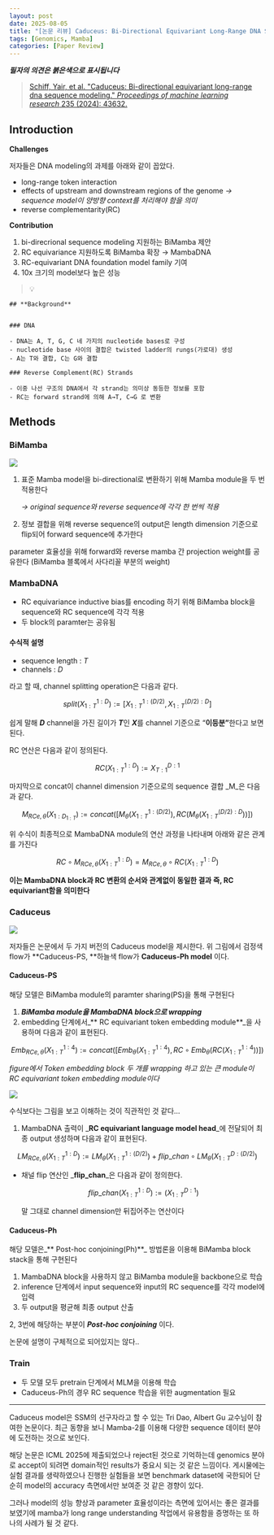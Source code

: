 ```yaml
---
layout: post
date: 2025-08-05
title: "[논문 리뷰] Caduceus: Bi-Directional Equivariant Long-Range DNA Sequence Modeling"
tags: [Genomics, Mamba]
categories: [Paper Review]
---
```


<span class="notion-red">_**필자의 의견은 붉은색으로 표시됩니다**_</span>


> [Schiff, Yair, et al. "Caduceus: Bi-directional equivariant long-range dna sequence modeling." ](https://pmc.ncbi.nlm.nih.gov/articles/PMC12189541/)[_Proceedings of machine learning research_](https://pmc.ncbi.nlm.nih.gov/articles/PMC12189541/)[ 235 (2024): 43632.](https://pmc.ncbi.nlm.nih.gov/articles/PMC12189541/)



## Introduction


**Challenges**


저자들은 DNA modeling의 과제를 아래와 같이 꼽았다.

- long-range token interaction
- effects of upstream and downstream regions of the genome 
_→ sequence model이 양방향 context를 처리해야 함을 의미_
- reverse complementarity(RC)

**Contribution**

1. bi-direcrional sequence modeling 지원하는 BiMamba 제안
1. RC equivariance 지원하도록 BiMamba 확장 → MambaDNA
1. RC-equivariant DNA foundation model family 기여
1. 10x 크기의 model보다 높은 성능

> 💡 


	## **Background**


	### DNA

	- DNA는 A, T, G, C 네 가지의 nucleotide bases로 구성
	- nucleotide base 사이의 결합은 twisted ladder의 rungs(가로대) 생성
	- A는 T와 결합, C는 G와 결합

	### Reverse Complement(RC) Strands

	- 이중 나선 구조의 DNA에서 각 strand는 의미상 동등한 정보를 포함
	- RC는 forward strand에 의해 A→T, C→G 로 변환


## Methods



### BiMamba


![](https://prod-files-secure.s3.us-west-2.amazonaws.com/542b861c-36a8-4051-84e5-8804b6728dba/2c247d59-7815-4980-99f0-8f0d21f445a7/image.png?X-Amz-Algorithm=AWS4-HMAC-SHA256&X-Amz-Content-Sha256=UNSIGNED-PAYLOAD&X-Amz-Credential=ASIAZI2LB466TDZLOTK2%2F20250826%2Fus-west-2%2Fs3%2Faws4_request&X-Amz-Date=20250826T041104Z&X-Amz-Expires=3600&X-Amz-Security-Token=IQoJb3JpZ2luX2VjEBQaCXVzLXdlc3QtMiJIMEYCIQC4vfvraAabINjZjIlxE8FtCwYNn1FJIkz4CQkwdKWDngIhAIUltqkHOl69ytJHNyjc1iRnJ67xkwzCmRxA7jTdCoOOKv8DCG0QABoMNjM3NDIzMTgzODA1Igwl5jDT3Q6A%2FdYMH%2Fcq3ANIIqvvu7XlHNbhwUiyvjxlHK6MP%2B6Atg1z5ggen7w6L4LZ0abzRRphN%2FbY%2FFnLd%2FpxhIzIu2n9UkVuB8CtQwic3P1VJ2gb%2B3YdGfk06EPSTJASA3IelW05LjfPUpJYGdF%2FQZiEnch0BsrDviL4yphWPlxHcpogO9hZolp6d1NERt90RPcZgj5d%2BQvQI3dpQzxVPxdRF3innWwgbYKp7NFzB6VltmJwkCfHbgKfHFlIHIeaFFhEhXYXDFbkUEYbRNpSBeNIKx1lWK5WSEyXbJQlIfdxkaOZh6yz54zDsK4yJC05%2FyqmBHDEB2cWgpagsqSYFuHuxy4X6lQ3XeCuCJjIGlqkV5GrLu%2FAmKSC%2BnJ3lxSuZOQGDPVOdJlEoCf9Uj4Q9Mo%2Bdu%2B%2BmobCrJL2nQ2vUiObSATlz%2BdAlZYlmHXSYjiC9m10q17buI4MiUI3QIqblv%2B6kXHJGD6SDUv1k0yV8jndGm2xxGgv1uNFyQbCIOmYnB6RjJSWX%2Bi6OuXX%2FmZB5gwtAzFyrQGGp%2BMksoSNK0xz2w45OuHXou%2Ber%2Fkb52TBWE4EYYwP%2ByUwINCAWTrBgDMYxwVhRfrDxYfCZlC6npQ44wh1dqG%2F6ECQqjU1NKtCbztvaawD9E26%2FzD92bTFBjqkAaVQKEs4G%2FSPWG1CeTrQj%2BddWHa%2Bk7wLXbFfquRK6t9gX%2BIfHv7kMufAQGvKL8QURTb8tm1Fpru55GME%2FXorj9uLTmJvTZgDHRKS6uf8q6KtfzotQFUsv7gWU3holAEHuK8SbSDOHPb1GzzvmZa%2F6ZxKnT5XaBWY9LClfmjT7DBjMfnusObJxnVKm3eJ3jNsIJmy7O2pvHMVp5xC%2FjmcB87C4KGj&X-Amz-Signature=7762e16018b53bd1cceda76211f358e1ad8e4d803f6c2d523bed7af940524d95&X-Amz-SignedHeaders=host&x-amz-checksum-mode=ENABLED&x-id=GetObject)

1. 표준 Mamba model을 bi-directional로 변환하기 위해 Mamba module을 두 번 적용한다

	_→ original sequence와 reverse sequence에 각각 한 번씩 적용_

1. 정보 결합을 위해 reverse sequence의 output은 length dimension 기준으로 flip되어 forward sequence에 추가한다

parameter 효율성을 위해 forward와 reverse mamba 간 projection weight를 공유한다 (BiMamba 블록에서 사다리꼴 부분의 weight)



### MambaDNA

- RC equivariance inductive bias를 encoding 하기 위해 BiMamba block을 sequence와 RC sequence에 각각 적용
- 두 block의 paramter는 공유됨


#### 수식적 설명

- sequence length : _T_
- channels : _D_

라고 할 때,  channel splitting operation은 다음과 같다.


$$
split(X^{1:D}_{1:T}):=[X^{1:(D/2)}_{1:T},X^{(D/2):D}_{1:T}]
$$


<span class="notion-red">쉽게 말해 </span><span class="notion-red">_**D**_</span><span class="notion-red"> channel을 가진 길이가 </span><span class="notion-red">_**T**_</span><span class="notion-red">인 </span><span class="notion-red">_**X**_</span><span class="notion-red">를 channel 기준으로 “</span><span class="notion-red">**이등분”**</span><span class="notion-red">한다고 보면 된다.</span>


RC 연산은 다음과 같이 정의된다.


$$
RC(X^{1:D}_{1:T}):=X^{D:1}_{T:1}
$$


마지막으로 concat이 channel dimension 기준으로의 sequence 결합 _M_은 다음과 같다.


$$
M_{RCe,\theta}(X_{1:D_{1:T}}):=concat([M_{\theta}(X^{1:(D/2)}_{1:T}),RC(M_{\theta}(X^{(D/2):D}_{1:T}))])
$$


위 수식이 최종적으로 MambaDNA module의 연산 과정을 나타내며 아래와 같은 관계를 가진다


$$
RC\circ M_{RCe,\theta}(X^{1:D}_{1:T}) = M_{RCe,\theta} \circ RC(X^{1:D}_{1:T})
$$


**이는 MambaDNA block과 RC 변환의 순서와 관계없이 동일한 결과 즉, RC equivariant함을 의미한다**



### Caduceus


![](https://prod-files-secure.s3.us-west-2.amazonaws.com/542b861c-36a8-4051-84e5-8804b6728dba/f94a60d7-8145-473b-aef9-7c68d3ec604a/image.png?X-Amz-Algorithm=AWS4-HMAC-SHA256&X-Amz-Content-Sha256=UNSIGNED-PAYLOAD&X-Amz-Credential=ASIAZI2LB466TDZLOTK2%2F20250826%2Fus-west-2%2Fs3%2Faws4_request&X-Amz-Date=20250826T041104Z&X-Amz-Expires=3600&X-Amz-Security-Token=IQoJb3JpZ2luX2VjEBQaCXVzLXdlc3QtMiJIMEYCIQC4vfvraAabINjZjIlxE8FtCwYNn1FJIkz4CQkwdKWDngIhAIUltqkHOl69ytJHNyjc1iRnJ67xkwzCmRxA7jTdCoOOKv8DCG0QABoMNjM3NDIzMTgzODA1Igwl5jDT3Q6A%2FdYMH%2Fcq3ANIIqvvu7XlHNbhwUiyvjxlHK6MP%2B6Atg1z5ggen7w6L4LZ0abzRRphN%2FbY%2FFnLd%2FpxhIzIu2n9UkVuB8CtQwic3P1VJ2gb%2B3YdGfk06EPSTJASA3IelW05LjfPUpJYGdF%2FQZiEnch0BsrDviL4yphWPlxHcpogO9hZolp6d1NERt90RPcZgj5d%2BQvQI3dpQzxVPxdRF3innWwgbYKp7NFzB6VltmJwkCfHbgKfHFlIHIeaFFhEhXYXDFbkUEYbRNpSBeNIKx1lWK5WSEyXbJQlIfdxkaOZh6yz54zDsK4yJC05%2FyqmBHDEB2cWgpagsqSYFuHuxy4X6lQ3XeCuCJjIGlqkV5GrLu%2FAmKSC%2BnJ3lxSuZOQGDPVOdJlEoCf9Uj4Q9Mo%2Bdu%2B%2BmobCrJL2nQ2vUiObSATlz%2BdAlZYlmHXSYjiC9m10q17buI4MiUI3QIqblv%2B6kXHJGD6SDUv1k0yV8jndGm2xxGgv1uNFyQbCIOmYnB6RjJSWX%2Bi6OuXX%2FmZB5gwtAzFyrQGGp%2BMksoSNK0xz2w45OuHXou%2Ber%2Fkb52TBWE4EYYwP%2ByUwINCAWTrBgDMYxwVhRfrDxYfCZlC6npQ44wh1dqG%2F6ECQqjU1NKtCbztvaawD9E26%2FzD92bTFBjqkAaVQKEs4G%2FSPWG1CeTrQj%2BddWHa%2Bk7wLXbFfquRK6t9gX%2BIfHv7kMufAQGvKL8QURTb8tm1Fpru55GME%2FXorj9uLTmJvTZgDHRKS6uf8q6KtfzotQFUsv7gWU3holAEHuK8SbSDOHPb1GzzvmZa%2F6ZxKnT5XaBWY9LClfmjT7DBjMfnusObJxnVKm3eJ3jNsIJmy7O2pvHMVp5xC%2FjmcB87C4KGj&X-Amz-Signature=13799bdbd137240535a164b76d6a59a5105bf000b17fd32a5fcf330497e12c10&X-Amz-SignedHeaders=host&x-amz-checksum-mode=ENABLED&x-id=GetObject)


저자들은 논문에서 두 가지 버전의 Caduceus model을 제시한다. 위 그림에서 검정색 flow가 **Caduceus-PS, **하늘색 flow가 **Caduceus-Ph model** 이다.



#### Caduceus-PS


해당 모델은 BiMamba module의 paramter sharing(PS)을 통해 구현된다

1. _**BiMamba module을 MambaDNA block으로 wrapping**_
1. embedding 단계에서_** RC equivariant token embedding module**_을 사용하며 다음과 같이 표현된다.

$$
Emb_{RCe,\theta}(X^{1:4}_{1:T}):=concat([Emb_{\theta}(X^{1:4}_{1:T}),RC \circ Emb_{\theta}(RC(X^{1:4}_{1:T}))])
$$


_figure에서 Token embedding block 두 개를 wrapping 하고 있는 큰 module이 RC equivariant token embedding module이다_


![](https://prod-files-secure.s3.us-west-2.amazonaws.com/542b861c-36a8-4051-84e5-8804b6728dba/b175e4da-71eb-4e91-8c23-a06dabe673c9/image.png?X-Amz-Algorithm=AWS4-HMAC-SHA256&X-Amz-Content-Sha256=UNSIGNED-PAYLOAD&X-Amz-Credential=ASIAZI2LB466TDZLOTK2%2F20250826%2Fus-west-2%2Fs3%2Faws4_request&X-Amz-Date=20250826T041104Z&X-Amz-Expires=3600&X-Amz-Security-Token=IQoJb3JpZ2luX2VjEBQaCXVzLXdlc3QtMiJIMEYCIQC4vfvraAabINjZjIlxE8FtCwYNn1FJIkz4CQkwdKWDngIhAIUltqkHOl69ytJHNyjc1iRnJ67xkwzCmRxA7jTdCoOOKv8DCG0QABoMNjM3NDIzMTgzODA1Igwl5jDT3Q6A%2FdYMH%2Fcq3ANIIqvvu7XlHNbhwUiyvjxlHK6MP%2B6Atg1z5ggen7w6L4LZ0abzRRphN%2FbY%2FFnLd%2FpxhIzIu2n9UkVuB8CtQwic3P1VJ2gb%2B3YdGfk06EPSTJASA3IelW05LjfPUpJYGdF%2FQZiEnch0BsrDviL4yphWPlxHcpogO9hZolp6d1NERt90RPcZgj5d%2BQvQI3dpQzxVPxdRF3innWwgbYKp7NFzB6VltmJwkCfHbgKfHFlIHIeaFFhEhXYXDFbkUEYbRNpSBeNIKx1lWK5WSEyXbJQlIfdxkaOZh6yz54zDsK4yJC05%2FyqmBHDEB2cWgpagsqSYFuHuxy4X6lQ3XeCuCJjIGlqkV5GrLu%2FAmKSC%2BnJ3lxSuZOQGDPVOdJlEoCf9Uj4Q9Mo%2Bdu%2B%2BmobCrJL2nQ2vUiObSATlz%2BdAlZYlmHXSYjiC9m10q17buI4MiUI3QIqblv%2B6kXHJGD6SDUv1k0yV8jndGm2xxGgv1uNFyQbCIOmYnB6RjJSWX%2Bi6OuXX%2FmZB5gwtAzFyrQGGp%2BMksoSNK0xz2w45OuHXou%2Ber%2Fkb52TBWE4EYYwP%2ByUwINCAWTrBgDMYxwVhRfrDxYfCZlC6npQ44wh1dqG%2F6ECQqjU1NKtCbztvaawD9E26%2FzD92bTFBjqkAaVQKEs4G%2FSPWG1CeTrQj%2BddWHa%2Bk7wLXbFfquRK6t9gX%2BIfHv7kMufAQGvKL8QURTb8tm1Fpru55GME%2FXorj9uLTmJvTZgDHRKS6uf8q6KtfzotQFUsv7gWU3holAEHuK8SbSDOHPb1GzzvmZa%2F6ZxKnT5XaBWY9LClfmjT7DBjMfnusObJxnVKm3eJ3jNsIJmy7O2pvHMVp5xC%2FjmcB87C4KGj&X-Amz-Signature=21439041f9983d88646b050d69fa6953b1c80f81275c59326fdd9020488c7027&X-Amz-SignedHeaders=host&x-amz-checksum-mode=ENABLED&x-id=GetObject)


<span class="notion-red">수식보다는 그림을 보고 이해하는 것이 직관적인 것 같다…</span>

1. MambaDNA 출력이 _**RC equivariant language model head**_에 전달되어 최종 output 생성하며 다음과 같이 표현된다.

$$
LM_{RCe,\theta}(X^{1:D}_{1:T}):= LM_{\theta}(X^{1:(D/2)}_{1:T})+flip\_chan\circ LM_{\theta}(X^{D:(D/2)}_{1:T})
$$

- 채널 flip 연산인 _**flip\_chan**_은 다음과 같이 정의한다.

	$$
	flip\_chan(X^{1:D}_{1:T}):=(X^{D:1}_{1:T})
	$$


	말 그대로 channel dimension만 뒤집어주는 연산이다



#### Caduceus-Ph


해당 모델은_** Post-hoc conjoining(Ph)**_ 방법론을 이용해 BiMamba block stack을 통해 구현된다

1. MambaDNA block을 사용하지 않고 BiMamba module을 backbone으로 학습
1. inference 단계에서 input sequence와 input의 RC sequence를 각각 model에 입력
1. 두 output을 평균해 최종 output 산출

2, 3번에 해당하는 부분이 _**Post-hoc conjoining**_ 이다.


<span class="notion-red">논문에 설명이 구체적으로 되어있지는 않다..</span>



### Train

- 두 모델 모두 pretrain 단계에서 MLM을 이용해 학습
- Caduceus-Ph의 경우 RC sequence 학습을 위한 augmentation 필요

---


<span class="notion-red">Caduceus model은 SSM의 선구자라고 할 수 있는 Tri Dao, Albert Gu 교수님이 참여한 논문이다. 최근 동향을 보니 Mamba-2를 이용해 다양한 sequence 데이터 분야에 도전하는 것으로 보인다.</span>


<span class="notion-red">해당 논문은 ICML 2025에 제출되었으나 reject된 것으로 기억하는데 genomics 분야로 accept이 되려면 domain적인 results가 중요시 되는 것 같은 느낌이다. 게시물에는 실험 결과를 생략하였으나 진행한 실험들을 보면 benchmark dataset에 국한되어 단순히 model의 accuracy 측면에서만 보여준 것 같은 경향이 있다.</span>


<span class="notion-red">그러나 model의 성능 향상과 parameter 효율성이라는 측면에 있어서는 좋은 결과를 보였기에 mamba가 long range understanding 작업에서 유용함을 증명하는 또 하나의 사례가 될 것 같다.</span>

